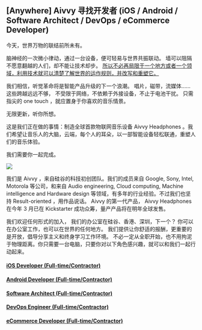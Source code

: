 ## [Anywhere] Aivvy 寻找开发者 (iOS / Android / Software Architect / DevOps / eCommerce Developer)
今天，世界万物的联结前所未有。

脑神经的一次微小律动，通过一台设备，便可轻易与世界共振联动。
墙可以阻隔不愿意翻越的人们，却不能让技术却步。
[所以不必再局限于一个地方或者一个领域，利用技术就可以清楚了解世界的运作规则，并改写和重塑它。](https://github.com/Doriscafe/missionaivvy/blob/master/README.md)


我们相信，听觉革命将是智能产品升级的下一个浪潮。
唱片，磁带，流媒体……这些跨越远远不够，
不受限于网络，不依赖于外接设备，不止于电池干扰。
只需指尖的 one touch ，就应置身于你喜欢的音乐情景。

无限更新，听你所想。

这是我们正在做的事情：制造全球首款物联网音乐设备 Aivvy Headphones 。我们希望让音乐人的大脑，云端，每个人的耳朵，以一部智能设备轻松联通，重塑人们的音乐体验。

我们需要你一起完成。

![](http://www.aivvy.com/img/lifestyle.jpg)

我们是 Aivvy ，来自硅谷的科技初创团队。我们的成员来自 Google, Sony, Intel, Motorola 等公司，和来自 Audio engineering, Cloud computing, Machine intelligence and Hardware design 等领域，有多年的行业经验。不过我们也坚持 Result-oriented ，用作品说话。
Aivvy 的第一代产品， Aivvy Headphones 在今年 3 月已在 Kickstarter 成功众筹，量产产品将在明年全球发售。

我们欢迎任何形式的加入，
我们的办公室在硅谷、香港、深圳，下一个？
你可以在办公室工作，也可以在世界的任何地方。
我们提供让你舒适的报酬，更重要的是开放，倡导分享主义和终身学习工作环境。
不必一定从全职开始，也不用拘泥于物理距离。你只需要一台电脑，只要你对以下角色感兴趣，就可以和我们一起行动起来。

#### [iOS Developer (Full-time/Contractor)](https://github.com/Doriscafe/missionaivvy/blob/master/iOS.md)
#### [Android Developer (Full-time/Contractor)](https://github.com/Doriscafe/missionaivvy/blob/master/android.md)
#### [Software Architect (Full-time/Contractor)](https://github.com/Doriscafe/missionaivvy/blob/master/SA.md)
#### [DevOps Engineer (Full-time/Contractor)](https://github.com/Doriscafe/missionaivvy/blob/master/DevOps.md)
#### [eCommerce Developer (Full-time/Contractor)](https://github.com/Doriscafe/missionaivvy/blob/master/EC.md)

